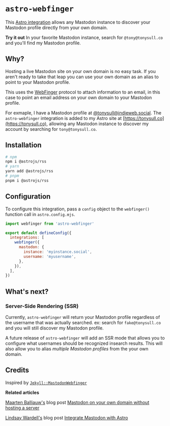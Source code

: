 # `astro-webfinger`

This [Astro integration](https://docs.astro.build/en/guides/integrations-guide/) allows any Mastodon instance to discover your Mastodon profile directly from your own domain.

**Try it out** In your favorite Mastodon instance, search for `@tony@tonysull.co` and you'll find my Mastodon profile.

## Why?

Hosting a live Mastodon site on your own domain is no easy task. If you aren't ready to take that leap you can use your own domain as an alias to point to your Mastodon profile.

This uses the [WebFinger](https://webfinger.net/) protocol to attach information to an email, in this case to point an email address on your own domain to your Mastodon profile.

For exmaple, I have a Mastodon profile at [@tonysull@indieweb.social](https://indieweb.social/@tonysull). The `astro-webfinger` integration is added to my Astro site at [https://tonysull.co](https://tonysull.co), allowing any Mastodon instance to discover my account by searching for `tony@tonysull.co`.

## Installation

```bash
# npm
npm i @astrojs/rss
# yarn
yarn add @astrojs/rss
# pnpm
pnpm i @astrojs/rss
```

## Configuration

To configure this integration, pass a `config` object to the `webfinger()` function call in `astro.config.mjs`.

```js
import webfinger from 'astro-webfinger'

export default defineConfig({
  integrations: [
    webfinger({
      mastodon: {
        instance: 'myinstance.social',
        username: 'myusername',
      },
    }),
  ],
})
```

## What's next?

### Server-Side Rendering (SSR)

Currently, `astro-webfinger` will return your Mastodon profile regardless of the username that was actually searched. ex: search for `fake@tonysull.co` and you will still discover my Mastodon profile.

A future release of `astro-webfinger` will add an SSR mode that allows you to configure what usernames should be recognized insearch results. This will also allow you to alias _multiple Mastodon profiles_ from the your own domain.

## Credits

Inspired by [`Jekyll::MastodonWebfinger`](https://github.com/philnash/jekyll-mastodon_webfinger)

**Related articles**

[Maarten Balliauw's](https://maartenballiauw.be) blog post [Mastodon on your own domain without hosting a server](https://blog.maartenballiauw.be/post/2022/11/05/mastodon-own-donain-without-hosting-server.html)

[Lindsay Wardell's](https://lindsaykwardell.com) blog post [Integrate Mastodon with Astro](https://www.lindsaykwardell.com/blog/integrate-mastodon-with-astro)
